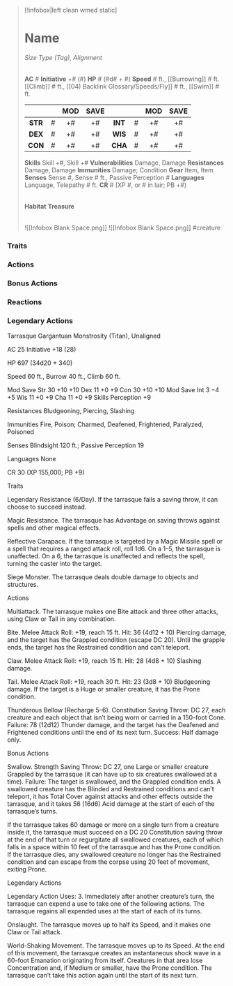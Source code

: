 > [!infobox|left clean wmed static]
> # Name
> *Size Type (Tag), Alignment*
> 
> | |
> | - |
> **AC** # **Initiative** +# (#)
> **HP** # (#d# + #)
> **Speed** # ft., [[Burrowing]] # ft. [[Climb]] # ft., [[04) Backlink Glossary/Speeds/Fly]] # ft., [[Swim]] # ft.
> 
> | | | MOD | SAVE | | | MOD | SAVE |
> | :-: | :-: | :-: | :-: | :-: | :-: | :-: | :-: |
> | **STR** | # | +# | +# | **INT** | # | +# | +# | 
> | **DEX** | # | +# | +# | **WIS** | # | +# | +# |
> | **CON** | # | +# | +# | **CHA** | # | +# | +# |
> **Skills** Skill +#, Skill +#
> **Vulnerabilities** Damage, Damage
> **Resistances** Damage, Damage
> **Immunities** Damage; Condition
> **Gear** Item, Item
> **Senses** Sense #, Sense # ft., Passive Perception #
> **Languages** Language, Telepathy # ft.
> **CR** # (XP #, or # in lair; PB +#)
>
> | |
> | - |
> **Habitat**
> **Treasure**
> 
> | |
> | - |
> ![[Infobox Blank Space.png]]
> ![[Infobox Blank Space.png]]
> #creature 


### Traits
### Actions
### Bonus Actions
### Reactions
### Legendary Actions
Tarrasque
Gargantuan Monstrosity (Titan), Unaligned

AC 25 Initiative +18 (28)

HP 697 (34d20 + 340)

Speed 60 ft., Burrow 40 ft., Climb 60 ft.

Mod	Save
Str	30	+10	+10
Dex	11	+0	+9
Con	30	+10	+10
Mod	Save
Int	3	−4	+5
Wis	11	+0	+9
Cha	11	+0	+9
Skills Perception +9

Resistances Bludgeoning, Piercing, Slashing

Immunities Fire, Poison; Charmed, Deafened, Frightened, Paralyzed, Poisoned

Senses Blindsight 120 ft.; Passive Perception 19

Languages None

CR 30 (XP 155,000; PB +9)

Traits

Legendary Resistance (6/Day). If the tarrasque fails a saving throw, it can choose to succeed instead.

Magic Resistance. The tarrasque has Advantage on saving throws against spells and other magical effects.

Reflective Carapace. If the tarrasque is targeted by a Magic Missile spell or a spell that requires a ranged attack roll, roll 1d6. On a 1–5, the tarrasque is unaffected. On a 6, the tarrasque is unaffected and reflects the spell, turning the caster into the target.

Siege Monster. The tarrasque deals double damage to objects and structures.

Actions

Multiattack. The tarrasque makes one Bite attack and three other attacks, using Claw or Tail in any combination.

Bite. Melee Attack Roll: +19, reach 15 ft. Hit: 36 (4d12 + 10) Piercing damage, and the target has the Grappled condition (escape DC 20). Until the grapple ends, the target has the Restrained condition and can’t teleport.

Claw. Melee Attack Roll: +19, reach 15 ft. Hit: 28 (4d8 + 10) Slashing damage.

Tail. Melee Attack Roll: +19, reach 30 ft. Hit: 23 (3d8 + 10) Bludgeoning damage. If the target is a Huge or smaller creature, it has the Prone condition.

Thunderous Bellow (Recharge 5–6). Constitution Saving Throw: DC 27, each creature and each object that isn’t being worn or carried in a 150-foot Cone. Failure: 78 (12d12) Thunder damage, and the target has the Deafened and Frightened conditions until the end of its next turn. Success: Half damage only.

Bonus Actions

Swallow. Strength Saving Throw: DC 27, one Large or smaller creature Grappled by the tarrasque (it can have up to six creatures swallowed at a time). Failure: The target is swallowed, and the Grappled condition ends. A swallowed creature has the Blinded and Restrained conditions and can’t teleport, it has Total Cover against attacks and other effects outside the tarrasque, and it takes 56 (16d6) Acid damage at the start of each of the tarrasque’s turns.

If the tarrasque takes 60 damage or more on a single turn from a creature inside it, the tarrasque must succeed on a DC 20 Constitution saving throw at the end of that turn or regurgitate all swallowed creatures, each of which falls in a space within 10 feet of the tarrasque and has the Prone condition. If the tarrasque dies, any swallowed creature no longer has the Restrained condition and can escape from the corpse using 20 feet of movement, exiting Prone.

Legendary Actions

Legendary Action Uses: 3. Immediately after another creature’s turn, the tarrasque can expend a use to take one of the following actions. The tarrasque regains all expended uses at the start of each of its turns.

Onslaught. The tarrasque moves up to half its Speed, and it makes one Claw or Tail attack.

World-Shaking Movement. The tarrasque moves up to its Speed. At the end of this movement, the tarrasque creates an instantaneous shock wave in a 60-foot Emanation originating from itself. Creatures in that area lose Concentration and, if Medium or smaller, have the Prone condition. The tarrasque can’t take this action again until the start of its next turn.